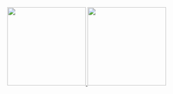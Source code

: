 <div>
    <a href="https://github.com/rafaballerini">
        <img height="180em" src="https://github-readme-stats.vercel.app/api?username=joselucas-coder&show_icons=true&theme=dracula&include_all_commits=true&count_private=true"/>
        <img height="180em" src="https://github-readme-stats.vercel.app/api/top-langs/?username=joselucas-coder&layout=compact&langs_count=16&theme=dracula"/>
    </a>
</div>

